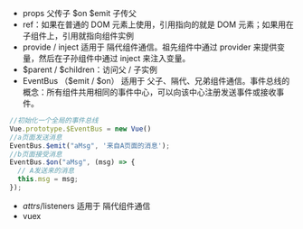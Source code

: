 
- props 父传子 $on $emit 子传父
- ref：如果在普通的 DOM 元素上使用，引用指向的就是 DOM 元素；如果用在子组件上，引用就指向组件实例
- provide / inject 适用于 隔代组件通信。祖先组件中通过 provider 来提供变量，然后在子孙组件中通过 inject 来注入变量。
- $parent / $children：访问父 / 子实例
- EventBus （$emit / $on） 适用于 父子、隔代、兄弟组件通信。事件总线的概念：所有组件共用相同的事件中心，可以向该中心注册发送事件或接收事件。
```js
//初始化一个全局的事件总线
Vue.prototype.$EventBus = new Vue()
//a页面发送消息
EventBus.$emit("aMsg", '来自A页面的消息');
//b页面接受消息
EventBus.$on("aMsg", (msg) => {
  // A发送来的消息
  this.msg = msg;
});
```
- $attrs/$listeners 适用于 隔代组件通信
- vuex
